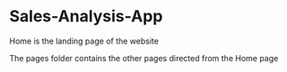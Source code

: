 ﻿# Sales-Analysis-App

Home is the landing page of the website

The pages folder contains the other pages directed from the Home page
